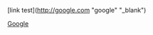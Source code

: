 [link test](http://google.com "google" "_blank")

<a href="http://google.com" target="_blank">Google</a>
